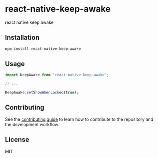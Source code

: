 # react-native-keep-awake

react native keep awake

## Installation

```sh
npm install react-native-keep-awake
```

## Usage

```js
import KeepAwake from "react-native-keep-awake";

// ...

KeepAwake.setShowWhenLocked(true);
```

## Contributing

See the [contributing guide](CONTRIBUTING.md) to learn how to contribute to the repository and the development workflow.

## License

MIT
